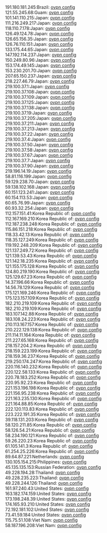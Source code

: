 191.180.181.245:Brazil: [ovpn config](vpn/191_180_181_245.ovpn)  
121.55.245.68:Guam: [ovpn config](vpn/121_55_245_68.ovpn)  
101.141.110.215:Japan: [ovpn config](vpn/101_141_110_215.ovpn)  
111.216.249.217:Japan: [ovpn config](vpn/111_216_249_217.ovpn)  
118.110.7.178:Japan: [ovpn config](vpn/118_110_7_178.ovpn)  
126.49.124.78:Japan: [ovpn config](vpn/126_49_124_78.ovpn)  
126.65.156.35:Japan: [ovpn config](vpn/126_65_156_35.ovpn)  
126.76.110.151:Japan: [ovpn config](vpn/126_76_110_151.ovpn)  
133.175.44.65:Japan: [ovpn config](vpn/133_175_44_65.ovpn)  
147.192.114.237:Japan: [ovpn config](vpn/147_192_114_237.ovpn)  
150.249.80.96:Japan: [ovpn config](vpn/150_249_80_96.ovpn)  
153.174.49.145:Japan: [ovpn config](vpn/153_174_49_145.ovpn)  
153.230.201.70:Japan: [ovpn config](vpn/153_230_201_70.ovpn)  
207.65.150.237:Japan: [ovpn config](vpn/207_65_150_237.ovpn)  
218.227.46.79:Japan: [ovpn config](vpn/218_227_46_79.ovpn)  
219.100.37.1:Japan: [ovpn config](vpn/219_100_37_1.ovpn)  
219.100.37.108:Japan: [ovpn config](vpn/219_100_37_108.ovpn)  
219.100.37.109:Japan: [ovpn config](vpn/219_100_37_109.ovpn)  
219.100.37.125:Japan: [ovpn config](vpn/219_100_37_125.ovpn)  
219.100.37.138:Japan: [ovpn config](vpn/219_100_37_138.ovpn)  
219.100.37.19:Japan: [ovpn config](vpn/219_100_37_19.ovpn)  
219.100.37.205:Japan: [ovpn config](vpn/219_100_37_205.ovpn)  
219.100.37.211:Japan: [ovpn config](vpn/219_100_37_211.ovpn)  
219.100.37.213:Japan: [ovpn config](vpn/219_100_37_213.ovpn)  
219.100.37.22:Japan: [ovpn config](vpn/219_100_37_22.ovpn)  
219.100.37.4:Japan: [ovpn config](vpn/219_100_37_4.ovpn)  
219.100.37.50:Japan: [ovpn config](vpn/219_100_37_50.ovpn)  
219.100.37.58:Japan: [ovpn config](vpn/219_100_37_58.ovpn)  
219.100.37.67:Japan: [ovpn config](vpn/219_100_37_67.ovpn)  
219.100.37.7:Japan: [ovpn config](vpn/219_100_37_7.ovpn)  
219.100.37.90:Japan: [ovpn config](vpn/219_100_37_90.ovpn)  
219.196.14.19:Japan: [ovpn config](vpn/219_196_14_19.ovpn)  
58.81.116.199:Japan: [ovpn config](vpn/58_81_116_199.ovpn)  
59.129.238.70:Japan: [ovpn config](vpn/59_129_238_70.ovpn)  
59.138.102.168:Japan: [ovpn config](vpn/59_138_102_168.ovpn)  
60.151.123.241:Japan: [ovpn config](vpn/60_151_123_241.ovpn)  
60.154.113.53:Japan: [ovpn config](vpn/60_154_113_53.ovpn)  
60.65.76.99:Japan: [ovpn config](vpn/60_65_76_99.ovpn)  
60.93.32.254:Japan: [ovpn config](vpn/60_93_32_254.ovpn)  
112.157.151.41:Korea Republic of: [ovpn config](vpn/112_157_151_41.ovpn)  
112.167.169.210:Korea Republic of: [ovpn config](vpn/112_167_169_210.ovpn)  
112.187.238.248:Korea Republic of: [ovpn config](vpn/112_187_238_248.ovpn)  
115.86.151.218:Korea Republic of: [ovpn config](vpn/115_86_151_218.ovpn)  
118.33.42.13:Korea Republic of: [ovpn config](vpn/118_33_42_13.ovpn)  
118.35.127.249:Korea Republic of: [ovpn config](vpn/118_35_127_249.ovpn)  
119.192.248.209:Korea Republic of: [ovpn config](vpn/119_192_248_209.ovpn)  
121.137.249.72:Korea Republic of: [ovpn config](vpn/121_137_249_72.ovpn)  
121.139.53.43:Korea Republic of: [ovpn config](vpn/121_139_53_43.ovpn)  
121.142.18.235:Korea Republic of: [ovpn config](vpn/121_142_18_235.ovpn)  
121.155.175.128:Korea Republic of: [ovpn config](vpn/121_155_175_128.ovpn)  
124.80.219.190:Korea Republic of: [ovpn config](vpn/124_80_219_190.ovpn)  
125.129.67.23:Korea Republic of: [ovpn config](vpn/125_129_67_23.ovpn)  
14.37.196.66:Korea Republic of: [ovpn config](vpn/14_37_196_66.ovpn)  
14.56.78.129:Korea Republic of: [ovpn config](vpn/14_56_78_129.ovpn)  
175.121.169.246:Korea Republic of: [ovpn config](vpn/175_121_169_246.ovpn)  
175.123.157.109:Korea Republic of: [ovpn config](vpn/175_123_157_109.ovpn)  
182.210.219.109:Korea Republic of: [ovpn config](vpn/182_210_219_109.ovpn)  
182.210.219.109:Korea Republic of: [ovpn config](vpn/182_210_219_109.ovpn)  
183.107.142.88:Korea Republic of: [ovpn config](vpn/183_107_142_88.ovpn)  
183.108.24.223:Korea Republic of: [ovpn config](vpn/183_108_24_223.ovpn)  
210.113.167.157:Korea Republic of: [ovpn config](vpn/210_113_167_157.ovpn)  
210.222.129.138:Korea Republic of: [ovpn config](vpn/210_222_129_138.ovpn)  
211.114.11.164:Korea Republic of: [ovpn config](vpn/211_114_11_164.ovpn)  
211.227.65.168:Korea Republic of: [ovpn config](vpn/211_227_65_168.ovpn)  
218.157.204.2:Korea Republic of: [ovpn config](vpn/218_157_204_2.ovpn)  
218.159.223.199:Korea Republic of: [ovpn config](vpn/218_159_223_199.ovpn)  
218.159.36.237:Korea Republic of: [ovpn config](vpn/218_159_36_237.ovpn)  
219.250.174.247:Korea Republic of: [ovpn config](vpn/219_250_174_247.ovpn)  
220.116.140.232:Korea Republic of: [ovpn config](vpn/220_116_140_232.ovpn)  
220.122.58.133:Korea Republic of: [ovpn config](vpn/220_122_58_133.ovpn)  
220.78.183.252:Korea Republic of: [ovpn config](vpn/220_78_183_252.ovpn)  
220.95.92.23:Korea Republic of: [ovpn config](vpn/220_95_92_23.ovpn)  
221.153.196.198:Korea Republic of: [ovpn config](vpn/221_153_196_198.ovpn)  
221.156.95.238:Korea Republic of: [ovpn config](vpn/221_156_95_238.ovpn)  
221.163.235.130:Korea Republic of: [ovpn config](vpn/221_163_235_130.ovpn)  
221.164.88.85:Korea Republic of: [ovpn config](vpn/221_164_88_85.ovpn)  
222.120.113.83:Korea Republic of: [ovpn config](vpn/222_120_113_83.ovpn)  
223.222.191.35:Korea Republic of: [ovpn config](vpn/223_222_191_35.ovpn)  
39.118.131.203:Korea Republic of: [ovpn config](vpn/39_118_131_203.ovpn)  
58.120.211.85:Korea Republic of: [ovpn config](vpn/58_120_211_85.ovpn)  
58.126.54.21:Korea Republic of: [ovpn config](vpn/58_126_54_21.ovpn)  
58.234.190.121:Korea Republic of: [ovpn config](vpn/58_234_190_121.ovpn)  
59.26.220.23:Korea Republic of: [ovpn config](vpn/59_26_220_23.ovpn)  
61.105.141.3:Korea Republic of: [ovpn config](vpn/61_105_141_3.ovpn)  
61.254.25.226:Korea Republic of: [ovpn config](vpn/61_254_25_226.ovpn)  
89.64.87.221:Netherlands: [ovpn config](vpn/89_64_87_221.ovpn)  
130.105.154.215:Philippines: [ovpn config](vpn/130_105_154_215.ovpn)  
45.135.135.153:Russian Federation: [ovpn config](vpn/45_135_135_153.ovpn)  
49.228.194.28:Thailand: [ovpn config](vpn/49_228_194_28.ovpn)  
49.228.235.223:Thailand: [ovpn config](vpn/49_228_235_223.ovpn)  
49.228.244.126:Thailand: [ovpn config](vpn/49_228_244_126.ovpn)  
161.97.240.43:United States: [ovpn config](vpn/161_97_240_43.ovpn)  
163.182.174.159:United States: [ovpn config](vpn/163_182_174_159.ovpn)  
173.198.248.39:United States: [ovpn config](vpn/173_198_248_39.ovpn)  
174.165.93.210:United States: [ovpn config](vpn/174_165_93_210.ovpn)  
72.192.181.102:United States: [ovpn config](vpn/72_192_181_102.ovpn)  
73.41.59.184:United States: [ovpn config](vpn/73_41_59_184.ovpn)  
115.75.51.108:Viet Nam: [ovpn config](vpn/115_75_51_108.ovpn)  
58.187.196.208:Viet Nam: [ovpn config](vpn/58_187_196_208.ovpn)  
